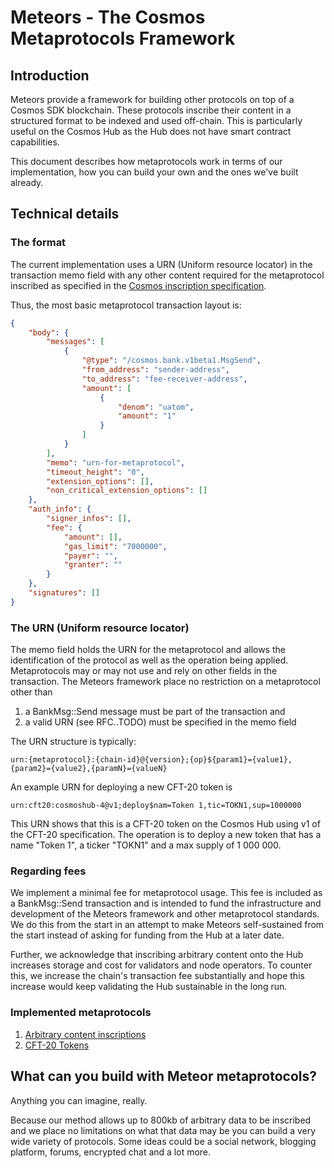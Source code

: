 # Meteors - The Cosmos Metaprotocols Framework

## Introduction

Meteors provide a framework for building other protocols on top of a Cosmos SDK blockchain. These protocols inscribe their content in a structured format to be indexed and used off-chain. This is particularly useful on the Cosmos Hub as the Hub does not have smart contract capabilities.

This document describes how metaprotocols work in terms of our implementation, how you can build your own and the ones we've built already.

## Technical details

### The format

The current implementation uses a URN (Uniform resource locator) in the transaction memo field with any other content required for the metaprotocol inscribed as specified in the [Cosmos inscription specification](cosmos-inscriptions.md).

Thus, the most basic metaprotocol transaction layout is:

```json
{
    "body": {
        "messages": [
            {
                "@type": "/cosmos.bank.v1beta1.MsgSend",
                "from_address": "sender-address",
                "to_address": "fee-receiver-address",
                "amount": [
                    {
                        "denom": "uatom",
                        "amount": "1"
                    }
                ]
            }
        ],
        "memo": "urn-for-metaprotocol",
        "timeout_height": "0",
        "extension_options": [],
        "non_critical_extension_options": []
    },
    "auth_info": {
        "signer_infos": [],
        "fee": {
            "amount": [],
            "gas_limit": "7000000",
            "payer": "",
            "granter": ""
        }
    },
    "signatures": []
}
```

### The URN (Uniform resource locator)

The memo field holds the URN for the metaprotocol and allows the identification of the protocol as well as the operation being applied. Metaprotocols may or may not use and rely on other fields in the transaction. The Meteors framework place no restriction on a metaprotocol other than 

1. a BankMsg::Send message must be part of the transaction and 
2. a valid URN (see RFC..TODO) must be specified in the memo field

The URN structure is typically:

`urn:{metaprotocol}:{chain-id}@{version};{op}${param1}={value1},{param2}={value2},{paramN}={valueN}`

An example URN for deploying a new CFT-20 token is

`urn:cft20:cosmoshub-4@v1;deploy$nam=Token 1,tic=TOKN1,sup=1000000`

This URN shows that this is a CFT-20 token on the Cosmos Hub using v1 of the CFT-20 specification. The operation is to deploy a new token that has a name "Token 1", a ticker "TOKN1" and a max supply of 1 000 000.

### Regarding fees

We implement a minimal fee for metaprotocol usage. This fee is included as a BankMsg::Send transaction and is intended to fund the infrastructure and development of the Meteors framework and other metaprotocol standards. We do this from the start in an attempt to make Meteors self-sustained from the start instead of asking for funding from the Hub at a later date.

Further, we acknowledge that inscribing arbitrary content onto the Hub increases storage and cost for validators and node operators. To counter this, we increase the chain's transaction fee substantially and hope this increase would keep validating the Hub sustainable in the long run. 

### Implemented metaprotocols

1. [Arbitrary content inscriptions](./metaprotocols/inscriptions.md)
2. [CFT-20 Tokens](./metaprotocols/cft20.md)


## What can you build with Meteor metaprotocols?

Anything you can imagine, really.

Because our method allows up to 800kb of arbitrary data to be inscribed and we place no limitations on what that data may be you can build a very wide variety of protocols. Some ideas could be a social network, blogging platform, forums, encrypted chat and a lot more. 
